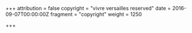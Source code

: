 +++
attribution = false
copyright = "vivre versailles reserved"
date = 2016-09-07T00:00:00Z
fragment = "copyright"
weight = 1250

+++
